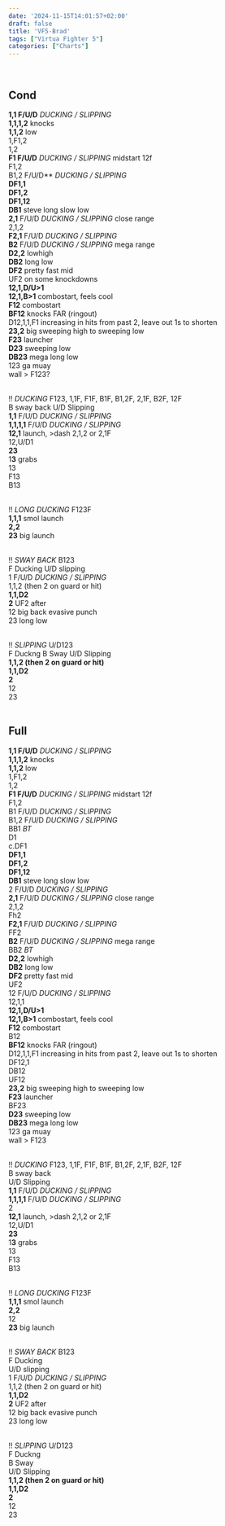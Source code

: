 ```yaml
---
date: '2024-11-15T14:01:57+02:00'
draft: false
title: 'VF5-Brad'
tags: ["Virtua Fighter 5"]
categories: ["Charts"]
---
```

<br>

## Cond<br>
**1,1 F/U/D** *DUCKING / SLIPPING* <br>
**1,1,1,2**  knocks<br>
**1,1,2**  low<br>
1,F1,2  <br>
1,2   <br>
**F1 F/U/D** *DUCKING / SLIPPING*   midstart 12f<br>
F1,2<br>
B1,2  F/U/D** *DUCKING / SLIPPING*  <br>
**DF1,1**<br>
**DF1,2**<br>
**DF1,12**<br>
**DB1**  steve long slow low<br>
**2,1** F/U/D  *DUCKING / SLIPPING* close range<br>
2,1,2<br>
**F2,1** F/U/D  *DUCKING / SLIPPING*<br>
**B2**  F/U/D  *DUCKING / SLIPPING*  mega range<br>
**D2,2**  lowhigh<br>
**DB2**  long low<br>
**DF2**  pretty fast mid<br>
UF2 on some knockdowns<br>
**12,1,D/U>1**<br>
**12,1,B>1**  combostart, feels cool<br>
**F12**  combostart<br>
**BF12**  knocks FAR (ringout)<br>
D12,1,1,F1 increasing in hits from past 2, leave out 1s to shorten<br>
**23,2** big sweeping high to sweeping low<br>
**F23**  launcher<br>
**D23** sweeping low<br>
**DB23**  mega long low<br>
123  ga muay<br>
wall > F123?<br>
<br>

!! *DUCKING* F123,  1,1F,  F1F,  B1F, B1,2F,  2,1F, B2F, 12F<br>
B sway back U/D Slipping<br>
**1,1**  F/U/D  *DUCKING / SLIPPING*<br>
**1,1,1,1**  F/U/D  *DUCKING / SLIPPING*<br>
**12,1** launch, >dash 2,1,2 or 2,1F<br>
12,U/D1<br>
**23**<br>
1**3** grabs<br>
	13<br>
	F13<br>
	B13<br>
<br>

!! *LONG DUCKING* F123F<br>
**1,1,1**  smol launch<br>
**2,2**<br>
**23**  big launch<br>
<br>

!! *SWAY BACK* B123<br>
F Ducking U/D slipping<br>
1  F/U/D  *DUCKING / SLIPPING*<br>
1,1,2 (then 2 on guard or hit)<br>
**1,1,D2**<br>
**2**  UF2 after<br>
12 big back evasive punch<br>
23 long low<br>
<br>

!! *SLIPPING* U/D123<br>
F Duckng B Sway U/D Slipping<br>
**1,1,2 (then 2 on guard or hit)**<br>
**1,1,D2**<br>
**2**<br>
12<br>
23<br>
<br>

## Full<br>
**1,1 F/U/D** *DUCKING / SLIPPING* <br>
**1,1,1,2**  knocks<br>
**1,1,2**  low<br>
1,F1,2  <br>
1,2   <br>
**F1 F/U/D** *DUCKING / SLIPPING*   midstart 12f<br>
F1,2<br>
B1 F/U/D *DUCKING / SLIPPING*<br>
B1,2 F/U/D *DUCKING / SLIPPING*<br>
BB1  *BT*<br>
D1<br>
c.DF1<br>
**DF1,1**<br>
**DF1,2**<br>
**DF1,12**<br>
**DB1**  steve long slow low<br>
2 F/U/D  *DUCKING / SLIPPING*<br>
**2,1** F/U/D  *DUCKING / SLIPPING* close range<br>
2,1,2<br>
Fh2<br>
**F2,1** F/U/D  *DUCKING / SLIPPING*<br>
FF2<br>
**B2**  F/U/D  *DUCKING / SLIPPING*  mega range<br>
BB2  *BT*<br>
**D2,2**  lowhigh<br>
**DB2**  long low<br>
**DF2**  pretty fast mid<br>
UF2<br>
12  F/U/D  *DUCKING / SLIPPING*<br>
12,1,1<br>
**12,1,D/U>1**<br>
**12,1,B>1**  combostart, feels cool<br>
**F12**  combostart<br>
B12<br>
**BF12**  knocks FAR (ringout)<br>
D12,1,1,F1 increasing in hits from past 2, leave out 1s to shorten<br>
DF12,1<br>
DB12<br>
UF12<br>
**23,2** big sweeping high to sweeping low<br>
**F23**  launcher<br>
BF23<br>
**D23** sweeping low<br>
**DB23**  mega long low<br>
123  ga muay<br>
wall > F123<br>
<br>

!! *DUCKING* F123,  1,1F,  F1F,  B1F, B1,2F,  2,1F, B2F, 12F<br>
B sway back<br>
U/D Slipping<br>
**1,1**  F/U/D  *DUCKING / SLIPPING*<br>
**1,1,1,1**  F/U/D  *DUCKING / SLIPPING*<br>
2<br>
**12,1** launch, >dash 2,1,2 or 2,1F<br>
12,U/D1<br>
**23**<br>
1**3** grabs<br>
	13<br>
	F13<br>
	B13<br>
<br>

!! *LONG DUCKING* F123F<br>
**1,1,1**  smol launch<br>
**2,2**<br>
12<br>
**23**  big launch<br>
<br>

!! *SWAY BACK* B123<br>
F Ducking<br>
U/D slipping<br>
1  F/U/D  *DUCKING / SLIPPING*<br>
1,1,2 (then 2 on guard or hit)<br>
**1,1,D2**<br>
**2**  UF2 after<br>
12 big back evasive punch<br>
23 long low<br>
<br>

!! *SLIPPING* U/D123<br>
F Duckng<br>
B Sway<br>
U/D Slipping<br>
**1,1,2 (then 2 on guard or hit)**<br>
**1,1,D2**<br>
**2**<br>
12<br>
23